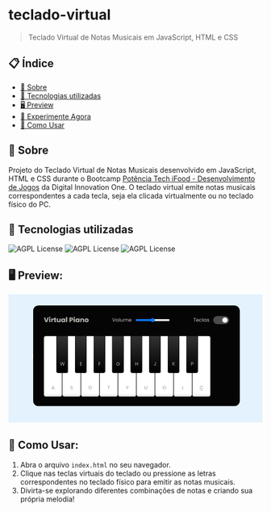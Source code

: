 # teclado-virtual

> Teclado Virtual de Notas Musicais em JavaScript, HTML e CSS

## 📋 Índice

- [📖 Sobre](#-Sobre)
- [🚀 Tecnologias utilizadas](#-Tecnologias-utilizadas)
- [🖥 Preview](#-Preview)
- [🎹 Experimente Agora](#-Experimente-Agora)
- [📌 Como Usar](#-Como-Usar)

## 📖 Sobre

Projeto do Teclado Virtual de Notas Musicais desenvolvido em JavaScript, HTML e CSS durante o Bootcamp [Potência Tech iFood - Desenvolvimento de Jogos](https://web.dio.me/track/potencia-tech-ifood-desenvolvimento-de-jogos) da Digital Innovation One. O teclado virtual emite notas musicais correspondentes a cada tecla, seja ela clicada virtualmente ou no teclado físico do PC.

## 🚀 Tecnologias utilizadas

![AGPL License](https://img.shields.io/badge/HTML5-E34F26?style=for-the-badge&logo=html5&logoColor=white)
![AGPL License](https://img.shields.io/badge/CSS3-1572B6?style=for-the-badge&logo=css3&logoColor=white)
![AGPL License](https://img.shields.io/badge/JavaScript-F7DF1E?style=for-the-badge&logo=javascript&logoColor=black)

## 🖥 Preview:

![Screenshot](https://github.com/Pidiotto/teclado-virtual/blob/main/screenshot.png)

## 📌 Como Usar:

1. Abra o arquivo `index.html` no seu navegador.
2. Clique nas teclas virtuais do teclado ou pressione as letras correspondentes no teclado físico para emitir as notas musicais.
3. Divirta-se explorando diferentes combinações de notas e criando sua própria melodia!
